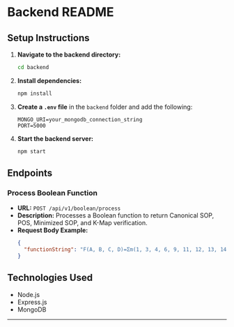 # Backend README

## Setup Instructions

1. **Navigate to the backend directory:**
   ```bash
   cd backend
   ```

2. **Install dependencies:**
   ```bash
   npm install
   ```

3. **Create a `.env` file** in the `backend` folder and add the following:
   ```env
   MONGO_URI=your_mongodb_connection_string
   PORT=5000
   ```

4. **Start the backend server:**
   ```bash
   npm start
   ```

## Endpoints

### Process Boolean Function
- **URL:** `POST /api/v1/boolean/process`
- **Description:** Processes a Boolean function to return Canonical SOP, POS, Minimized SOP, and K-Map verification.
- **Request Body Example:**
  ```json
  {
    "functionString": "F(A, B, C, D)=Σm(1, 3, 4, 6, 9, 11, 12, 13, 14, 15)"
  }
  ```

## Technologies Used
- Node.js
- Express.js
- MongoDB

---
